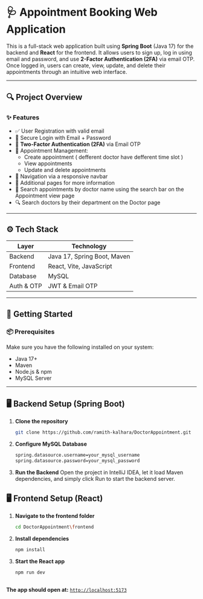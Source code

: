 # 🩺 Appointment Booking Web Application

This is a full-stack web application built using **Spring Boot** (Java 17) for the backend and **React** for the frontend. It allows users to sign up, log in using email and password, and use **2-Factor Authentication (2FA)** via email OTP. Once logged in, users can create, view, update, and delete their appointments through an intuitive web interface.

---

## 🔍 Project Overview

### ✨ Features

- ✅ User Registration with valid email
- 🔐 Secure Login with Email + Password
- 🔁 **Two-Factor Authentication (2FA)** via Email OTP
- 📅 Appointment Management:
  - Create appointment ( defferent doctor have defferent time slot ) 
  - View appointments
  - Update and delete appointments
- 🧭 Navigation via a responsive navbar
- 📄 Additional pages for more information
- 🔎 Search appointments by doctor name using the search bar on the Appointment view page
- 🔍 Search doctors by their department on the Doctor page  


---

## ⚙️ Tech Stack

| Layer        | Technology              |
|--------------|--------------------------|
| Backend      | Java 17, Spring Boot, Maven |
| Frontend     | React, Vite, JavaScript |
| Database     | MySQL                   |
| Auth & OTP   | JWT & Email OTP         |

---

## 🚀 Getting Started

### 📦 Prerequisites

Make sure you have the following installed on your system:

- Java 17+
- Maven
- Node.js & npm
- MySQL Server

---

## 🖥️ Backend Setup (Spring Boot)

1. **Clone the repository**

   ```bash
   git clone https://github.com/ramith-kalhara/DoctorAppointment.git


2. **Configure MySQL Database**
    ```bash
    spring.datasource.username=your_mysql_username
    spring.datasource.password=your_mysql_password

4. **Run the Backend**
   Open the project in IntelliJ IDEA, let it load Maven dependencies, and simply click Run to start the backend server.


## 🖥️ Frontend Setup (React)
1. **Navigate to the frontend folder**
   ```bash
   cd DoctorAppointment\frontend
   
3. **Install dependencies**
     ```bash
     npm install
4. **Start the React app**
   ```bash
   npm run dev
  
**The app should open at:** [`http://localhost:5173`](http://localhost:5173)




